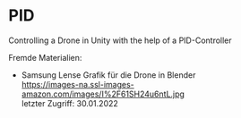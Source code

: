 # PID
Controlling a Drone in Unity with the help of a PID-Controller  

Fremde Materialien:  
- Samsung Lense Grafik für die Drone in Blender  
https://images-na.ssl-images-amazon.com/images/I%2F61SH24u6ntL.jpg  
letzter Zugriff: 30.01.2022

